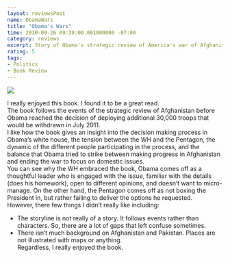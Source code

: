 ```yaml
---
layout: reviewsPost
name: ObamaWars
title: "Obama's Wars"
time: 2010-09-26 09:39:00.001000000 -07:00
category: reviews
excerpt: Story of Obama's strategic review of America's war of Afghanistan
rating: 5
tags:
- Politics
- Book Review
---
```

<img class="imageOnRight" src="{{ site.imgFolder_reviews }}{{ page.name }}/ObamaWarsCover.jpg">

<div class="stars" title="{{ page.rating }} Stars" data-percent="{{ page.rating }}"></div>

I really enjoyed this book. I found it to be a great read.  
The book follows the events of the strategic review of Afghanistan before Obama reached the decision of deploying additional 30,000 troops that would be withdrawn in July 2011.  
I like how the book gives an insight into the decision making process in Obama’s white house, the tension between the WH and the Pentagon, the dynamic of the different people participating in the process, and the balance that Obama tried to strike between making progress in Afghanistan and ending the war to focus on domestic issues.  
You can see why the WH embraced the book, Obama comes off as a thoughtful leader who is engaged with the issue, familiar with the details (does his homework), open to different opinions, and doesn’t want to micro-manage. On the other hand, the Pentagon comes off as not boxing the President in, but rather failing to deliver the options he requested.  
However, there few things I didn’t really like including:  

- The storyline is not really of a story. It follows events rather than characters. So, there are a lot of gaps that left confuse sometimes.  
- There isn’t much background on Afghanistan and Pakistan. Places are not illustrated with maps or anything.  
Regardless, I really enjoyed the book.  
